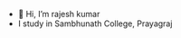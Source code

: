 - 👋 Hi, I’m rajesh kumar
- I study in Sambhunath College, Prayagraj

<!---
rajesh00x7/rajesh00x7 is a ✨ special ✨ repository because its `README.md` (this file) appears on your GitHub profile.
You can click the Preview link to take a look at your changes.
--->

